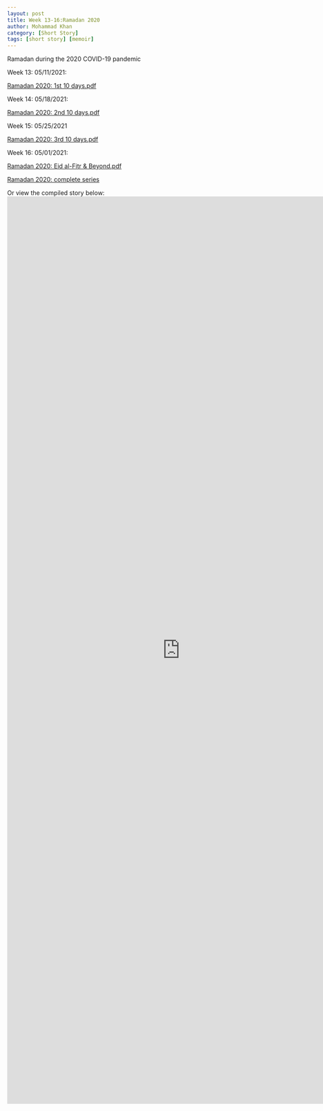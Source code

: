 ```yaml
---
layout: post
title: Week 13-16:Ramadan 2020
author: Mohammad Khan
category: [Short Story]
tags: [short story] [memoir]
---
```

Ramadan during the 2020 COVID-19 pandemic 

<p>Week 13: 05/11/2021:</p>
<p><a href="https://drive.google.com/file/d/1b8IgfYX3Ngvp8VqiCGzPr17fcOWXZsjK/view?usp=sharing">
Ramadan 2020: 1st 10 days.pdf</a></p>

<p>Week 14: 05/18/2021:</p>
<p><a href="https://drive.google.com/file/d/18kixUJJZCYiTa2BrTJg__7ZNDZmra5-1/view?usp=sharing">Ramadan 2020: 2nd 10 days.pdf</a></p>

<p>Week 15: 05/25/2021</p>
<p><a href="https://drive.google.com/file/d/1nQ8HTPGbJY6W8JYDmXIdssdhoYjINPWL/view?usp=sharing">Ramadan 2020: 3rd 10 days.pdf</a></p>

<p>Week 16: 05/01/2021:</p>
<p><a href="https://drive.google.com/file/d/1iHY3xRsquZb-45sa-ON9vOxwsLcQn_EF/view?usp=sharing">Ramadan 2020: Eid al-Fitr & Beyond.pdf</a></p>

<p><a href="https://drive.google.com/file/d/1rMvpFyCexVpenq3MAkPuH-r5AGF8nbBk/view?usp=sharing">Ramadan 2020: complete series</a></p>

Or view the compiled story below: 
<embed src="https://drive.google.com/file/d/1rMvpFyCexVpenq3MAkPuH-r5AGF8nbBk/view?usp=sharing" width="800px" height="2100px" />


